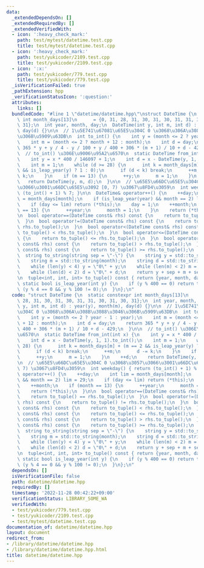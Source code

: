 ```yaml
---
data:
  _extendedDependsOn: []
  _extendedRequiredBy: []
  _extendedVerifiedWith:
  - icon: ':heavy_check_mark:'
    path: test/mytest/datetime.test.cpp
    title: test/mytest/datetime.test.cpp
  - icon: ':heavy_check_mark:'
    path: test/yukicoder/2109.test.cpp
    title: test/yukicoder/2109.test.cpp
  - icon: ':x:'
    path: test/yukicoder/779.test.cpp
    title: test/yukicoder/779.test.cpp
  _isVerificationFailed: true
  _pathExtension: hpp
  _verificationStatusIcon: ':question:'
  attributes:
    links: []
  bundledCode: "#line 1 \"datetime/datetime.hpp\"\nstruct DateTime {\n  static constexpr\
    \ int month_days[13]\n      = {0, 31, 28, 31, 30, 31, 30, 31, 31, 30, 31, 30,\
    \ 31};\n  int year, month, day;\n  DateTime(int y, int m, int d) : year(y), month(m),\
    \ day(d) {}\n\n  // 1\u5E741\u67081\u65E5\u304C 0 \u3068\u306A\u308B\u3088\u3046\
    \u306B\u5909\u63DB\n  int to_int() {\n    int y = (month <= 2 ? year - 1 : year);\n\
    \    int m = (month <= 2 ? month + 12 : month);\n    int d = day;\n    return\
    \ 365 * y + y / 4 - y / 100 + y / 400 + 306 * (m + 1) / 10 + d - 429;\n  }\n\n\
    \  // to_int() \u306E\u9006\u95A2\u6570\n  static DateTime from_int(int x) {\n\
    \    int y = x * 400 / 146097 + 1;\n    int d = x - DateTime(y, 1, 1).to_int();\n\
    \    int m = 1;\n    while (d >= 28) {\n      int k = month_days[m] + (m == 2\
    \ && is_leap_year(y) ? 1 : 0);\n      if (d < k) break;\n      ++m;\n      d -=\
    \ k;\n    }\n    if (m == 13) {\n      ++y;\n      m = 1;\n    }\n    ++d;\n \
    \   return DateTime(y, m, d);\n  }\n\n  // \u65E5\u66DC\u65E5\u304C 0 \u3068\u3057\
    \u3066\u3001\u66DC\u65E5\u3092 [0, 7) \u3067\u8FD4\u3059\n  int weekday() { return\
    \ (to_int() + 1) % 7; }\n\n  DateTime& operator++() {\n    ++day;\n    int lim\
    \ = month_days[month];\n    if (is_leap_year(year) && month == 2) lim = 29;\n\
    \    if (day <= lim) return (*this);\n    day = 1;\n    ++month;\n    if (month\
    \ == 13) {\n      ++year;\n      month = 1;\n    }\n    return (*this);\n  }\n\
    \n  bool operator==(DateTime const& rhs) const {\n    return to_tuple() == rhs.to_tuple();\n\
    \  }\n  bool operator!=(DateTime const& rhs) const {\n    return to_tuple() !=\
    \ rhs.to_tuple();\n  }\n  bool operator<(DateTime const& rhs) const {\n    return\
    \ to_tuple() < rhs.to_tuple();\n  }\n  bool operator<=(DateTime const& rhs) const\
    \ {\n    return to_tuple() <= rhs.to_tuple();\n  }\n  bool operator>(DateTime\
    \ const& rhs) const {\n    return to_tuple() > rhs.to_tuple();\n  }\n  bool operator>=(DateTime\
    \ const& rhs) const {\n    return to_tuple() >= rhs.to_tuple();\n  }\n\n  // yyyy[sep]mm[sep]dd\n\
    \  string to_string(string sep = \"-\") {\n    string y = std::to_string(year);\n\
    \    string m = std::to_string(month);\n    string d = std::to_string(day);\n\
    \    while (len(y) < 4) y = \"0\" + y;\n    while (len(m) < 2) m = \"0\" + m;\n\
    \    while (len(d) < 2) d = \"0\" + d;\n    return y + sep + m + sep + d;\n  }\n\
    \n  tuple<int, int, int> to_tuple() const { return {year, month, day}; }\n\n \
    \ static bool is_leap_year(int y) {\n    if (y % 400 == 0) return true;\n    return\
    \ (y % 4 == 0 && y % 100 != 0);\n  }\n};\n"
  code: "struct DateTime {\n  static constexpr int month_days[13]\n      = {0, 31,\
    \ 28, 31, 30, 31, 30, 31, 31, 30, 31, 30, 31};\n  int year, month, day;\n  DateTime(int\
    \ y, int m, int d) : year(y), month(m), day(d) {}\n\n  // 1\u5E741\u67081\u65E5\
    \u304C 0 \u3068\u306A\u308B\u3088\u3046\u306B\u5909\u63DB\n  int to_int() {\n\
    \    int y = (month <= 2 ? year - 1 : year);\n    int m = (month <= 2 ? month\
    \ + 12 : month);\n    int d = day;\n    return 365 * y + y / 4 - y / 100 + y /\
    \ 400 + 306 * (m + 1) / 10 + d - 429;\n  }\n\n  // to_int() \u306E\u9006\u95A2\
    \u6570\n  static DateTime from_int(int x) {\n    int y = x * 400 / 146097 + 1;\n\
    \    int d = x - DateTime(y, 1, 1).to_int();\n    int m = 1;\n    while (d >=\
    \ 28) {\n      int k = month_days[m] + (m == 2 && is_leap_year(y) ? 1 : 0);\n\
    \      if (d < k) break;\n      ++m;\n      d -= k;\n    }\n    if (m == 13) {\n\
    \      ++y;\n      m = 1;\n    }\n    ++d;\n    return DateTime(y, m, d);\n  }\n\
    \n  // \u65E5\u66DC\u65E5\u304C 0 \u3068\u3057\u3066\u3001\u66DC\u65E5\u3092 [0,\
    \ 7) \u3067\u8FD4\u3059\n  int weekday() { return (to_int() + 1) % 7; }\n\n  DateTime&\
    \ operator++() {\n    ++day;\n    int lim = month_days[month];\n    if (is_leap_year(year)\
    \ && month == 2) lim = 29;\n    if (day <= lim) return (*this);\n    day = 1;\n\
    \    ++month;\n    if (month == 13) {\n      ++year;\n      month = 1;\n    }\n\
    \    return (*this);\n  }\n\n  bool operator==(DateTime const& rhs) const {\n\
    \    return to_tuple() == rhs.to_tuple();\n  }\n  bool operator!=(DateTime const&\
    \ rhs) const {\n    return to_tuple() != rhs.to_tuple();\n  }\n  bool operator<(DateTime\
    \ const& rhs) const {\n    return to_tuple() < rhs.to_tuple();\n  }\n  bool operator<=(DateTime\
    \ const& rhs) const {\n    return to_tuple() <= rhs.to_tuple();\n  }\n  bool operator>(DateTime\
    \ const& rhs) const {\n    return to_tuple() > rhs.to_tuple();\n  }\n  bool operator>=(DateTime\
    \ const& rhs) const {\n    return to_tuple() >= rhs.to_tuple();\n  }\n\n  // yyyy[sep]mm[sep]dd\n\
    \  string to_string(string sep = \"-\") {\n    string y = std::to_string(year);\n\
    \    string m = std::to_string(month);\n    string d = std::to_string(day);\n\
    \    while (len(y) < 4) y = \"0\" + y;\n    while (len(m) < 2) m = \"0\" + m;\n\
    \    while (len(d) < 2) d = \"0\" + d;\n    return y + sep + m + sep + d;\n  }\n\
    \n  tuple<int, int, int> to_tuple() const { return {year, month, day}; }\n\n \
    \ static bool is_leap_year(int y) {\n    if (y % 400 == 0) return true;\n    return\
    \ (y % 4 == 0 && y % 100 != 0);\n  }\n};\n"
  dependsOn: []
  isVerificationFile: false
  path: datetime/datetime.hpp
  requiredBy: []
  timestamp: '2022-11-28 00:42:22+09:00'
  verificationStatus: LIBRARY_SOME_WA
  verifiedWith:
  - test/yukicoder/779.test.cpp
  - test/yukicoder/2109.test.cpp
  - test/mytest/datetime.test.cpp
documentation_of: datetime/datetime.hpp
layout: document
redirect_from:
- /library/datetime/datetime.hpp
- /library/datetime/datetime.hpp.html
title: datetime/datetime.hpp
---
```

